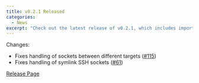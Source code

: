 ```yaml
---
title: v0.2.1 Released
categories:
  - News
excerpt: "Check out the latest release of v0.2.1, which includes important fixes for socket handling in Earthly. Don't miss out on the chance to improve your experience with this powerful tool!"
---
```


Changes:

- Fixes handling of sockets between different targets ([#115](https://github.com/earthly/earthly/issues/115))
- Fixes handling of symlink SSH sockets ([#61](https://github.com/earthly/earthly/issues/61))

[Release Page](https://github.com/earthly/earthly/releases/tag/v0.2.1)
